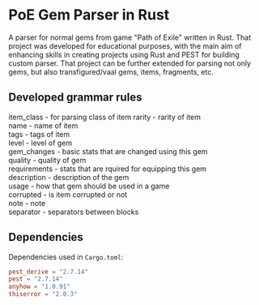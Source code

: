 # PoE Gem Parser in Rust

A parser for normal gems from game "Path of Exile" written in Rust. That project was developed for educational purposes, with the main aim of enhancing skills in creating projects using Rust and PEST for building custom parser. That project can be further extended for parsing not only gems, but also transfigured/vaal gems, items, fragments, etc. 

## Developed grammar rules
item_class - for parsing class of item 
rarity - rarity of item  
name - name of item  
tags - tags of item  
level - level of gem  
gem_changes - basic stats that are changed using this gem  
quality - quality of gem  
requirements - stats that are rquired for equipping this gem  
description - description of the gem  
usage - how that gem should be used in a game  
corrupted - is item corrupted or not  
note - note  
separator - separators between blocks  


## Dependencies
Dependencies used in `Cargo.toml`:

```toml
pest_derive = "2.7.14"
pest = "2.7.14"
anyhow = "1.0.91"
thiserror = "2.0.3"
